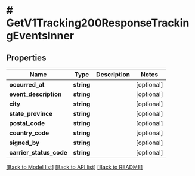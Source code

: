 # # GetV1Tracking200ResponseTrackingEventsInner

## Properties

Name | Type | Description | Notes
------------ | ------------- | ------------- | -------------
**occurred_at** | **string** |  | [optional]
**event_description** | **string** |  | [optional]
**city** | **string** |  | [optional]
**state_province** | **string** |  | [optional]
**postal_code** | **string** |  | [optional]
**country_code** | **string** |  | [optional]
**signed_by** | **string** |  | [optional]
**carrier_status_code** | **string** |  | [optional]

[[Back to Model list]](../../README.md#models) [[Back to API list]](../../README.md#endpoints) [[Back to README]](../../README.md)
